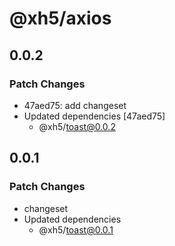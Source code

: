 # @xh5/axios

## 0.0.2

### Patch Changes

- 47aed75: add changeset
- Updated dependencies [47aed75]
  - @xh5/toast@0.0.2

## 0.0.1

### Patch Changes

- changeset
- Updated dependencies
  - @xh5/toast@0.0.1
